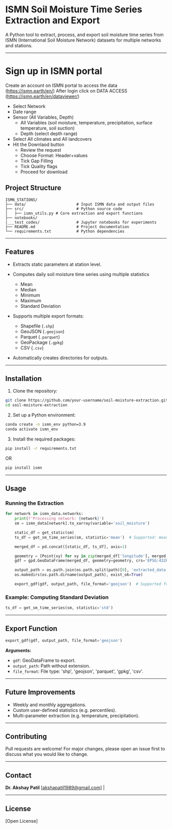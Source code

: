 
# ISMN Soil Moisture Time Series Extraction and Export

A Python tool to extract, process, and export soil moisture time series from ISMN (International Soil Moisture Network) datasets for multiple networks and stations.

---
# Sign up in ISMN portal

Create an account on ISMN portal to access the data (https://ismn.earth/en/)
After login click on DATA ACCESS (https://ismn.earth/en/dataviewer/)
- Select Network
- Date range
- Sensor (All Variables, Depth)
    - All Variables (soil moisture, temperature, precipitation, surface temperature, soil suction)
    - Depth (select depth range)
- Select All climates and All landcovers
- Hit the Downlaod button
    - Review the request
    - Choose Format: Header+values
    - Tick Gap Filling
    - Tick Quality flags
    - Proceed for download

## Project Structure

```
ISMN_STATIONS/
├── data/                      # Input ISMN data and output files
├── src/                       # Python source code
│   ├── ismn_utils.py # Core extraction and export functions
├── notebooks/ 
|___test_codes/                # Jupyter notebooks for experiments
├── README.md                  # Project documentation
└── requirements.txt           # Python dependencies
```

---

## Features

* Extracts static parameters at station level.
* Computes daily soil moisture time series using multiple statistics
  * Mean
  * Median
  * Minimum
  * Maximum
  * Standard Deviation

* Supports multiple export formats:
  * Shapefile (`.shp`)
  * GeoJSON (`.geojson`)
  * Parquet (`.parquet`)
  * GeoPackage (`.gpkg`)
  * CSV (`.csv`)
* Automatically creates directories for outputs.

---

## Installation

1. Clone the repository:

```bash
git clone https://github.com/your-username/soil-moisture-extraction.git
cd soil-moisture-extraction
```

2. Set up a Python environment:

```bash
conda create -n ismn_env python=3.9
conda activate ismn_env
```

3. Install the required packages:

```bash
pip install -r requirements.txt 
```
OR

```bash
pip install ismn 
```
---

## Usage

### Running the Extraction

```python
for network in ismn_data.networks:
    print(f'Processing network: {network}')
    sm = ismn_data[network].to_xarray(variable='soil_moisture')

    static_df = get_static(sm)
    ts_df = get_sm_time_series(sm, statistic='mean')  # Supported: mean, median, min, max, sum, std

    merged_df = pd.concat([static_df, ts_df], axis=1)

    geometry = [Point(xy) for xy in zip(merged_df['longitude'], merged_df['latitude'])]
    gdf = gpd.GeoDataFrame(merged_df, geometry=geometry, crs='EPSG:4326')

    output_path = os.path.join(os.path.split(path)[0], 'extracted_data', f'{network}')
    os.makedirs(os.path.dirname(output_path), exist_ok=True)

    export_gdf(gdf, output_path, file_format='geojson')  # Supported formats: geojson, shp, parquet, gpkg, csv
```

### Example: Computing Standard Deviation

```python
ts_df = get_sm_time_series(sm, statistic='std')
```

---

## Export Function

```python
export_gdf(gdf, output_path, file_format='geojson')
```

**Arguments:**

* `gdf`: GeoDataFrame to export.
* `output_path`: Path without extension.
* `file_format`: File type: 'shp', 'geojson', 'parquet', 'gpkg', 'csv'.
---

## Future Improvements

* Weekly and monthly aggregations.
* Custom user-defined statistics (e.g. percentiles).
* Multi-parameter extraction (e.g. temperature, precipitation).

---

## Contributing

Pull requests are welcome! For major changes, please open an issue first to discuss what you would like to change.

---

## Contact

**Dr. Akshay Patil**
\[akshapatil1989@gmail.com] | 

---

## License

\[Open License]
